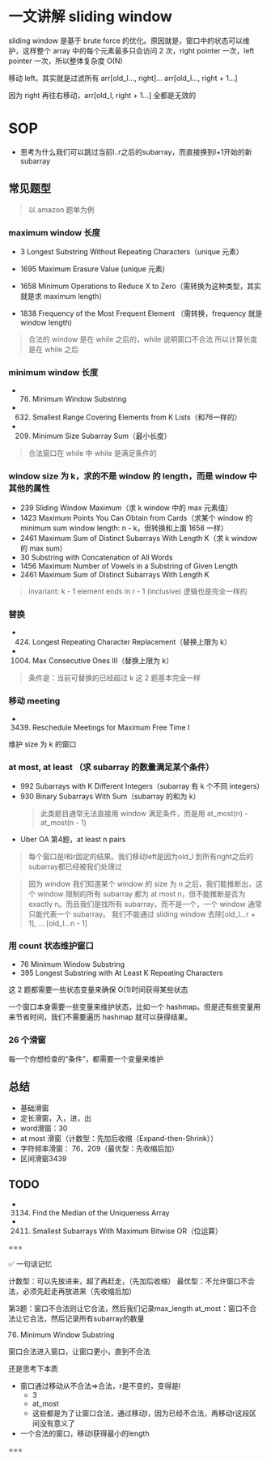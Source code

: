 # 一文讲解 sliding window

sliding window 是基于 brute force 的优化。原因就是，窗口中的状态可以维护，这样整个 array 中的每个元素最多只会访问 2 次，right pointer 一次，left pointer 一次，所以整体复杂度 O(N)

移动 left，其实就是过滤所有 arr[old_l..., right]... arr[old_l..., right + 1...]

因为 right 再往右移动，arr[old_l, right + 1...] 全都是无效的

# SOP
- 思考为什么我们可以跳过当前l..r之后的subarray，而直接换到l+1开始的新subarray

## 常见题型

> 以 amazon 题单为例

### maximum window 长度

- 3 Longest Substring Without Repeating Characters（unique 元素）

- 1695 Maximum Erasure Value (unique 元素)

- 1658 Minimum Operations to Reduce X to Zero（需转换为这种类型，其实就是求 maximum length）

- 1838 Frequency of the Most Frequent Element （需转换，frequency 就是 window length)

> 合法的 window 是在 while 之后的，while 说明窗口不合法
> 所以计算长度是在 while 之后

### minimum window 长度

- 76. Minimum Window Substring
- 632. Smallest Range Covering Elements from K Lists（和76一样的）

- 209. Minimum Size Subarray Sum（最小长度）

> 合法窗口在 while 中
> while 是满足条件的

### window size 为 k，求的不是 window 的 length，而是 window 中其他的属性

- 239 Sliding Window Maximum（求 k window 中的 max 元素值）
- 1423 Maximum Points You Can Obtain from Cards（求某个 window 的 minimum sum window length: n - k，但转换和上面 1658 一样）
- 2461 Maximum Sum of Distinct Subarrays With Length K（求 k window 的 max sum）
- 30 Substring with Concatenation of All Words
- 1456 Maximum Number of Vowels in a Substring of Given Length
- 2461 Maximum Sum of Distinct Subarrays With Length K

> invariant: k - 1 element ends in r - 1 (inclusive)
> 逻辑也是完全一样的

### 替换

- 424. Longest Repeating Character Replacement（替换上限为 k）
- 1004. Max Consecutive Ones III（替换上限为 k）

> 条件是：当前可替换的已经超过 k
> 这 2 题基本完全一样

### 移动 meeting

- 3439. Reschedule Meetings for Maximum Free Time I

维护 size 为 k 的窗口

### at most, at least （求 subarray 的数量满足某个条件）

- 992 Subarrays with K Different Integers（subarray 有 k 个不同 integers）
- 930 Binary Subarrays With Sum（subarray 的和为 k）
  > 此类题目通常无法直接用 window 满足条件，而是用 at_most(n) - at_most(n - 1)
- Uber OA 第4题，at least n pairs

> 每个窗口是l和r固定的结果。我们移动left是因为old_l 到所有right之后的subarray都已经被我们处理过


> 因为 window 我们知道某个 window 的 size 为 n 之后，我们能推断出，这个 window 限制的所有 subarray 都为 at most n，但不能推断是否为 exactly n。而且我们是找所有 subarray，而不是一个，一个 window 通常只能代表一个 subarray。
我们不能通过 sliding window 去除[old_l...r + 1], ... [old_l...n - 1]

### 用 count 状态维护窗口

- 76 Minimum Window Substring
- 395 Longest Substring with At Least K Repeating Characters

这 2 题都需要一些状态变量来确保 O(1)时间获得某些状态

一个窗口本身需要一些变量来维护状态，比如一个 hashmap。但是还有些变量用来节省时间，我们不需要遍历 hashmap 就可以获得结果。

### 26 个滑窗

每一个你想检查的“条件”，都需要一个变量来维护

## 总结

- 基础滑窗
- 定长滑窗，入，进，出
- word滑窗：30
- at most 滑窗（计数型：先加后收缩（Expand-then-Shrink））
- 字符频率滑窗： 76，209（最优型：先收缩后加）
- 区间滑窗3439

## TODO
- 3134. Find the Median of the Uniqueness Array
- 2411. Smallest Subarrays With Maximum Bitwise OR（位运算）

===

✅ 一句话记忆

计数型：可以先放进来，超了再赶走，（先加后收缩）
最优型：不允许窗口不合法，必须先赶走再放进来（先收缩后加）

第3题：窗口不合法则让它合法，然后我们记录max_length
at_most：窗口不合法让它合法，然后记录所有subarray的数量  

76. Minimum Window Substring

窗口合法进入窗口，让窗口更小，直到不合法

还是思考下本质
- 窗口通过移动从不合法=>合法，r是不变的，变得是l
  - 3
  - at_most
  - 这些都是为了让窗口合法，通过移动l，因为已经不合法，再移动r这段区间没有意义了
- 一个合法的窗口，移动l获得最小的length

===

